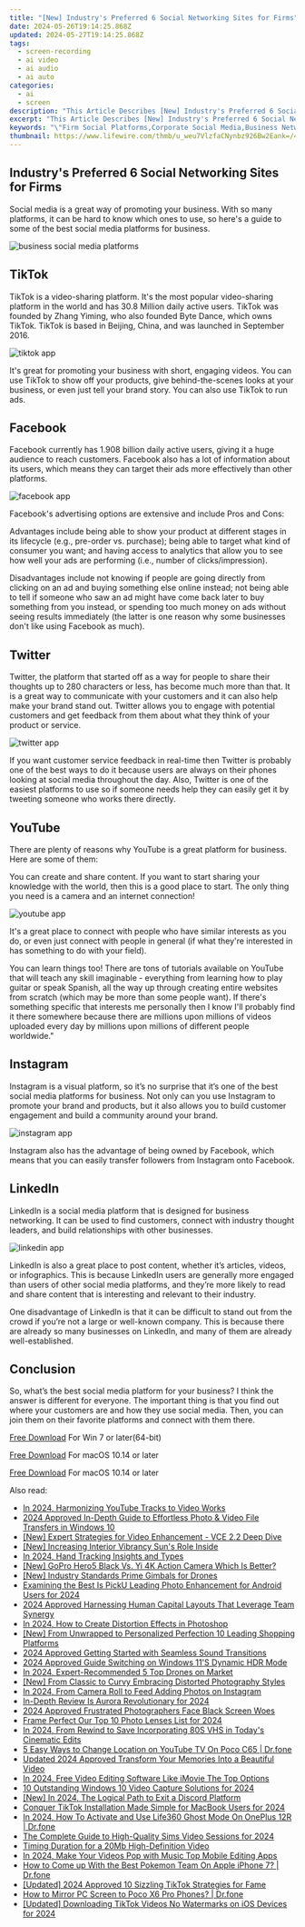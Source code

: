 ```yaml
---
title: "[New] Industry's Preferred 6 Social Networking Sites for Firms"
date: 2024-05-26T19:14:25.868Z
updated: 2024-05-27T19:14:25.868Z
tags: 
  - screen-recording
  - ai video
  - ai audio
  - ai auto
categories: 
  - ai
  - screen
description: "This Article Describes [New] Industry's Preferred 6 Social Networking Sites for Firms"
excerpt: "This Article Describes [New] Industry's Preferred 6 Social Networking Sites for Firms"
keywords: "\"Firm Social Platforms,Corporate Social Media,Business Networking Sites,Top Workplace Pages,Leading SSNS For Companies,Firms' Preferred SoNs,Industry-Trusted Social Sites\""
thumbnail: https://www.lifewire.com/thmb/u_weu7VlzfaCNynbz926Bw2Eank=/400x300/filters:no_upscale():max_bytes(150000):strip_icc()/GettyImages-1235391240-4215b7c52f5441ab827bfdde8eb4b1c1.jpg
---
```


## Industry's Preferred 6 Social Networking Sites for Firms

Social media is a great way of promoting your business. With so many platforms, it can be hard to know which ones to use, so here's a guide to some of the best social media platforms for business.

![business social media platforms](https://images.wondershare.com/filmora/article-images/2022/09/business-social-media-platforms.jpg)

## TikTok

TikTok is a video-sharing platform. It's the most popular video-sharing platform in the world and has 30.8 Million daily active users. TikTok was founded by Zhang Yiming, who also founded Byte Dance, which owns TikTok. TikTok is based in Beijing, China, and was launched in September 2016.

![tiktok app](https://images.wondershare.com/filmora/article-images/2022/09/tiktok-app.jpg)

It's great for promoting your business with short, engaging videos. You can use TikTok to show off your products, give behind-the-scenes looks at your business, or even just tell your brand story. You can also use TikTok to run ads.

## Facebook

Facebook currently has 1.908 billion daily active users, giving it a huge audience to reach customers. Facebook also has a lot of information about its users, which means they can target their ads more effectively than other platforms.

![facebook app](https://images.wondershare.com/filmora/article-images/2022/09/facebook-app.jpg)

Facebook's advertising options are extensive and include Pros and Cons:

Advantages include being able to show your product at different stages in its lifecycle (e.g., pre-order vs. purchase); being able to target what kind of consumer you want; and having access to analytics that allow you to see how well your ads are performing (i.e., number of clicks/impression).

Disadvantages include not knowing if people are going directly from clicking on an ad and buying something else online instead; not being able to tell if someone who saw an ad might have come back later to buy something from you instead, or spending too much money on ads without seeing results immediately (the latter is one reason why some businesses don't like using Facebook as much).

## Twitter

Twitter, the platform that started off as a way for people to share their thoughts up to 280 characters or less, has become much more than that. It is a great way to communicate with your customers and it can also help make your brand stand out. Twitter allows you to engage with potential customers and get feedback from them about what they think of your product or service.

![twitter app](https://images.wondershare.com/filmora/article-images/2022/09/twitter-app.jpg)

If you want customer service feedback in real-time then Twitter is probably one of the best ways to do it because users are always on their phones looking at social media throughout the day. Also, Twitter is one of the easiest platforms to use so if someone needs help they can easily get it by tweeting someone who works there directly.

## YouTube

There are plenty of reasons why YouTube is a great platform for business. Here are some of them:

You can create and share content. If you want to start sharing your knowledge with the world, then this is a good place to start. The only thing you need is a camera and an internet connection!

![youtube app](https://images.wondershare.com/filmora/article-images/2022/09/youtube-app.jpg)

It's a great place to connect with people who have similar interests as you do, or even just connect with people in general (if what they're interested in has something to do with your field).

You can learn things too! There are tons of tutorials available on YouTube that will teach any skill imaginable - everything from learning how to play guitar or speak Spanish, all the way up through creating entire websites from scratch (which may be more than some people want). If there's something specific that interests me personally then I know I'll probably find it there somewhere because there are millions upon millions of videos uploaded every day by millions upon millions of different people worldwide."

## Instagram

Instagram is a visual platform, so it’s no surprise that it’s one of the best social media platforms for business. Not only can you use Instagram to promote your brand and products, but it also allows you to build customer engagement and build a community around your brand.

![instagram app](https://images.wondershare.com/filmora/article-images/2022/09/instagram-app.jpg)

Instagram also has the advantage of being owned by Facebook, which means that you can easily transfer followers from Instagram onto Facebook.

## LinkedIn

LinkedIn is a social media platform that is designed for business networking. It can be used to find customers, connect with industry thought leaders, and build relationships with other businesses.

![linkedin app](https://images.wondershare.com/filmora/article-images/2022/09/linkedin-app.jpg)

LinkedIn is also a great place to post content, whether it’s articles, videos, or infographics. This is because LinkedIn users are generally more engaged than users of other social media platforms, and they’re more likely to read and share content that is interesting and relevant to their industry.

One disadvantage of LinkedIn is that it can be difficult to stand out from the crowd if you’re not a large or well-known company. This is because there are already so many businesses on LinkedIn, and many of them are already well-established.

## Conclusion

So, what’s the best social media platform for your business? I think the answer is different for everyone. The important thing is that you find out where your customers are and how they use social media. Then, you can join them on their favorite platforms and connect with them there.

[Free Download](https://tools.techidaily.com/wondershare/filmora/download/) For Win 7 or later(64-bit)

[Free Download](https://tools.techidaily.com/wondershare/filmora/download/) For macOS 10.14 or later

[Free Download](https://tools.techidaily.com/wondershare/filmora/download/) For macOS 10.14 or later

<ins class="adsbygoogle"
     style="display:block"
     data-ad-format="autorelaxed"
     data-ad-client="ca-pub-7571918770474297"
     data-ad-slot="1223367746"></ins>

<ins class="adsbygoogle"
     style="display:block"
     data-ad-format="autorelaxed"
     data-ad-client="ca-pub-7571918770474297"
     data-ad-slot="1223367746"></ins>



<ins class="adsbygoogle"
     style="display:block"
     data-ad-client="ca-pub-7571918770474297"
     data-ad-slot="8358498916"
     data-ad-format="auto"
     data-full-width-responsive="true"></ins>


<span class="atpl-alsoreadstyle">Also read:</span>
<div><ul>
<li><a href="https://some-techniques.techidaily.com/in-2024-harmonizing-youtube-tracks-to-video-works/"><u>In 2024, Harmonizing YouTube Tracks to Video Works</u></a></li>
<li><a href="https://some-techniques.techidaily.com/2024-approved-in-depth-guide-to-effortless-photo-and-video-file-transfers-in-windows-10/"><u>2024 Approved  In-Depth Guide to Effortless Photo & Video File Transfers in Windows 10</u></a></li>
<li><a href="https://some-techniques.techidaily.com/new-expert-strategies-for-video-enhancement-vce-22-deep-dive/"><u>[New] Expert Strategies for Video Enhancement - VCE 2.2 Deep Dive</u></a></li>
<li><a href="https://some-techniques.techidaily.com/new-increasing-interior-vibrancy-suns-role-inside/"><u>[New] Increasing Interior Vibrancy  Sun's Role Inside</u></a></li>
<li><a href="https://some-techniques.techidaily.com/in-2024-hand-tracking-insights-and-types/"><u>In 2024, Hand Tracking Insights and Types</u></a></li>
<li><a href="https://some-techniques.techidaily.com/new-gopro-hero5-black-vs-yi-4k-action-camera-which-is-better/"><u>[New] GoPro Hero5 Black Vs. Yi 4K Action Camera  Which Is Better?</u></a></li>
<li><a href="https://some-techniques.techidaily.com/new-industry-standards-prime-gimbals-for-drones/"><u>[New] Industry Standards  Prime Gimbals for Drones</u></a></li>
<li><a href="https://some-techniques.techidaily.com/examining-the-best-is-picku-leading-photo-enhancement-for-android-users-for-2024/"><u>Examining the Best  Is PickU Leading Photo Enhancement for Android Users for 2024</u></a></li>
<li><a href="https://some-techniques.techidaily.com/2024-approved-harnessing-human-capital-layouts-that-leverage-team-synergy/"><u>2024 Approved  Harnessing Human Capital  Layouts That Leverage Team Synergy</u></a></li>
<li><a href="https://some-techniques.techidaily.com/in-2024-how-to-create-distortion-effects-in-photoshop/"><u>In 2024, How to Create Distortion Effects in Photoshop</u></a></li>
<li><a href="https://some-techniques.techidaily.com/new-from-unwrapped-to-personalized-perfection-10-leading-shopping-platforms/"><u>[New] From Unwrapped to Personalized Perfection  10 Leading Shopping Platforms</u></a></li>
<li><a href="https://some-techniques.techidaily.com/2024-approved-getting-started-with-seamless-sound-transitions/"><u>2024 Approved  Getting Started with Seamless Sound Transitions</u></a></li>
<li><a href="https://some-techniques.techidaily.com/2024-approved-guide-switching-on-windows-11s-dynamic-hdr-mode/"><u>2024 Approved  Guide  Switching on Windows 11'S Dynamic HDR Mode</u></a></li>
<li><a href="https://some-techniques.techidaily.com/in-2024-expert-recommended-5-top-drones-on-market/"><u>In 2024, Expert-Recommended 5 Top Drones on Market</u></a></li>
<li><a href="https://some-techniques.techidaily.com/new-from-classic-to-curvy-embracing-distorted-photography-styles/"><u>[New] From Classic to Curvy  Embracing Distorted Photography Styles</u></a></li>
<li><a href="https://some-techniques.techidaily.com/in-2024-from-camera-roll-to-feed-adding-photos-on-instagram/"><u>In 2024, From Camera Roll to Feed  Adding Photos on Instagram</u></a></li>
<li><a href="https://some-techniques.techidaily.com/in-depth-review-is-aurora-revolutionary-for-2024/"><u>In-Depth Review  Is Aurora Revolutionary for 2024</u></a></li>
<li><a href="https://some-techniques.techidaily.com/2024-approved-frustrated-photographers-face-black-screen-woes/"><u>2024 Approved  Frustrated Photographers Face Black Screen Woes</u></a></li>
<li><a href="https://some-techniques.techidaily.com/frame-perfect-our-top-10-photo-lenses-list-for-2024/"><u>Frame Perfect  Our Top 10 Photo Lenses List for 2024</u></a></li>
<li><a href="https://some-techniques.techidaily.com/in-2024-from-rewind-to-save-incorporating-80s-vhs-in-todays-cinematic-edits/"><u>In 2024, From Rewind to Save  Incorporating 80S VHS in Today's Cinematic Edits</u></a></li>
<li><a href="https://location-fake.techidaily.com/5-easy-ways-to-change-location-on-youtube-tv-on-poco-c65-drfone-by-drfone-virtual-android/"><u>5 Easy Ways to Change Location on YouTube TV On Poco C65 | Dr.fone</u></a></li>
<li><a href="https://video-content-creator.techidaily.com/updated-2024-approved-transform-your-memories-into-a-beautiful-video/"><u>Updated 2024 Approved Transform Your Memories Into a Beautiful Video</u></a></li>
<li><a href="https://video-ai-editor.techidaily.com/in-2024-free-video-editing-software-like-imovie-the-top-options/"><u>In 2024, Free Video Editing Software Like iMovie The Top Options</u></a></li>
<li><a href="https://screen-recording.techidaily.com/10-outstanding-windows-10-video-capture-solutions-for-2024/"><u>10 Outstanding Windows 10 Video Capture Solutions for 2024</u></a></li>
<li><a href="https://discord-videos.techidaily.com/new-in-2024-the-logical-path-to-exit-a-discord-platform/"><u>[New] In 2024, The Logical Path to Exit a Discord Platform</u></a></li>
<li><a href="https://tiktok-video-files.techidaily.com/conquer-tiktok-installation-made-simple-for-macbook-users-for-2024/"><u>Conquer TikTok  Installation Made Simple for MacBook Users for 2024</u></a></li>
<li><a href="https://location-social.techidaily.com/in-2024-how-to-activate-and-use-life360-ghost-mode-on-oneplus-12r-drfone-by-drfone-virtual-android/"><u>In 2024, How To Activate and Use Life360 Ghost Mode On OnePlus 12R | Dr.fone</u></a></li>
<li><a href="https://screen-mirroring-recording.techidaily.com/the-complete-guide-to-high-quality-sims-video-sessions-for-2024/"><u>The Complete Guide to High-Quality Sims Video Sessions for 2024</u></a></li>
<li><a href="https://extra-tips.techidaily.com/timing-duration-for-a-20mb-high-definition-video/"><u>Timing Duration for a 20Mb High-Definition Video</u></a></li>
<li><a href="https://video-content-creator.techidaily.com/in-2024-make-your-videos-pop-with-music-top-mobile-editing-apps/"><u>In 2024, Make Your Videos Pop with Music Top Mobile Editing Apps</u></a></li>
<li><a href="https://ios-pokemon-go.techidaily.com/how-to-come-up-with-the-best-pokemon-team-on-apple-iphone-7-drfone-by-drfone-virtual-ios/"><u>How to Come up With the Best Pokemon Team On Apple iPhone 7? | Dr.fone</u></a></li>
<li><a href="https://tiktok-clips.techidaily.com/updated-2024-approved-10-sizzling-tiktok-strategies-for-fame/"><u>[Updated] 2024 Approved  10 Sizzling TikTok Strategies for Fame</u></a></li>
<li><a href="https://screen-mirror.techidaily.com/how-to-mirror-pc-screen-to-poco-x6-pro-phones-drfone-by-drfone-android/"><u>How to Mirror PC Screen to Poco X6 Pro Phones? | Dr.fone</u></a></li>
<li><a href="https://tiktok-video-recordings.techidaily.com/updated-downloading-tiktok-videos-no-watermarks-on-ios-devices-for-2024/"><u>[Updated] Downloading TikTok Videos  No Watermarks on iOS Devices for 2024</u></a></li>
</ul></div>

